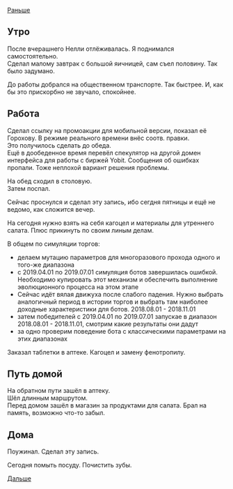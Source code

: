 [Раньше](2019.10.10.md)
## Утро
После вчерашнего Нелли отлёживалась. Я поднимался самостоятельно.  
Сделал малому завтрак с большой яичницей, сам съел половину. Так было задумано.

До работы добрался на общественном транспорте. Так быстрее. И, как бы это прискорбно не звучало, спокойнее.
## Работа
Сделал ссылку на промоакции для мобильной версии, показал её Горохову. В режиме реального времени внёс соотв. правки.  
Это получилось сделать до обеда.  
Ещё в дообеденное время перевёл спекулятор на другой домен интерфейса для работы с биржей Yobit. Сообщения об ошибках пропали. Тоже неплохой вариант решения проблемы.

На обед сходил в столовую.  
Затем поспал.

Сейчас проснулся и сделал эту запись, ибо сегдня пятницы и ещё не ведомо, как сложится вечер.  

На сегодня нужно взять на себя кагоцел и материалы для утреннего салата. Плюс прикинуть по своим линым делам.

В общем по симуляции торгов:
 - делаем мутацию параметров для многоразового прохода одного и того-же диапазона
 - с 2019.04.01 по 2019.07.01 симуляция ботов завершилась ошибкой. Необходимо купировать этот механизм и обеспечить выполнение эволюционного процесса на этом этапе
 - Сейчас идёт вялая движуха после слабого падения. Нужно выбрать аналогичный период в истории торгов и выбрать там наиболее доходные характеристики для ботов. 2018.08.01 - 2018.11.01
 - затем победителей с 2019.04.01 по 2019.07.01 запускае в диапазон 2018.08.01 - 2018.11.01, смотрим какие результаты они дадут
 - за одно проверим поведение бота с классическими параметрами на этих диапазонах

Заказал таблетки в аптеке. Кагоцел и замену фенотропилу.
## Путь домой
На обратном пути зашёл в аптеку.  
Шёл длинным маршрутом.  
Перед домом зашёл в магазин за продуктами для салата. Брал на память, возможно что-то забыл.
## Дома
Поужинал. Сделал эту запись.

Сегодня помыть посуду. Почистить зубы.

[Дальше](2019.10.12.md)